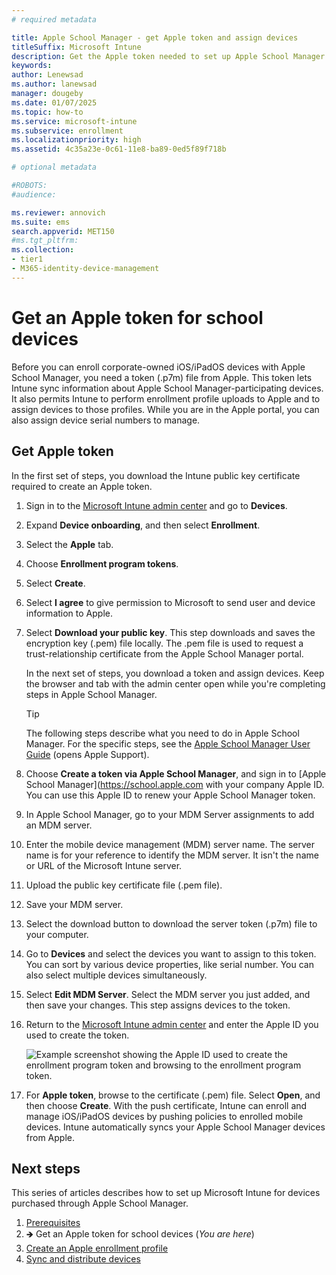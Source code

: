 ```yaml
---
# required metadata

title: Apple School Manager - get Apple token and assign devices
titleSuffix: Microsoft Intune
description: Get the Apple token needed to set up Apple School Manager and Microsoft Intune for corporate-owned iOS/iPadOS devices. 
keywords:
author: Lenewsad
ms.author: lanewsad
manager: dougeby
ms.date: 01/07/2025
ms.topic: how-to
ms.service: microsoft-intune
ms.subservice: enrollment
ms.localizationpriority: high
ms.assetid: 4c35a23e-0c61-11e8-ba89-0ed5f89f718b

# optional metadata

#ROBOTS:
#audience:

ms.reviewer: annovich
ms.suite: ems
search.appverid: MET150
#ms.tgt_pltfrm:
ms.collection:
- tier1
- M365-identity-device-management
---
```


# Get an Apple token for school devices

Before you can enroll corporate-owned iOS/iPadOS devices with Apple School Manager, you need a token (.p7m) file from Apple. This token lets Intune sync information about Apple School Manager-participating devices. It also permits Intune to perform enrollment profile uploads to Apple and to assign devices to those profiles. While you are in the Apple portal, you can also assign device serial numbers to manage. 

## Get Apple token     
In the first set of steps, you download the Intune public key certificate required to create an Apple token.    

1. Sign in to the [Microsoft Intune admin center](https://go.microsoft.com/fwlink/?linkid=2109431) and go to **Devices**.
1. Expand **Device onboarding**, and then select **Enrollment**.  
1. Select the **Apple** tab.  
1. Choose **Enrollment program tokens**.  
1. Select **Create**.  
1. Select **I agree** to give permission to Microsoft to send user and device information to Apple. 
1. Select **Download your public key**. This step downloads and saves the encryption key (.pem) file locally. The .pem file is used to request a trust-relationship certificate from the Apple School Manager portal. 

   In the next set of steps, you download a token and assign devices. Keep the browser and tab with the admin center open while you're completing steps in Apple School Manager. 
   
     > [!TIP]
     > The following steps describe what you need to do in Apple School Manager. For the specific steps, see the [Apple School Manager User Guide](https://support.apple.com/guide/apple-school-manager/device-workflow-axm6a88f692e/1/web/1) (opens Apple Support).  

1. Choose **Create a token via Apple School Manager**, and sign in to [Apple School Manager](https://school.apple.com with your company Apple ID. You can use this Apple ID to renew your Apple School Manager token.
1. In Apple School Manager, go to your MDM Server assignments to add an MDM server.
1. Enter the mobile device management (MDM) server name. The server name is for your reference to identify the MDM server. It isn't the name or URL of the Microsoft Intune server.
1. Upload the public key certificate file (.pem file).  
1. Save your MDM server. 
1. Select the download button to download the server token (.p7m) file to your computer. 
1. Go to **Devices** and select the devices you want to assign to this token. You can sort by various device properties, like serial number. You can also select multiple devices simultaneously.
1. Select **Edit MDM Server**. Select the MDM server you just added, and then save your changes. This step assigns devices to the token.
1. Return to the [Microsoft Intune admin center](https://go.microsoft.com/fwlink/?linkid=2109431) and enter the Apple ID you used to create the token. 

   ![Example screenshot showing the Apple ID used to create the enrollment program token and browsing to the enrollment program token.](./media/apple-school-manager-set-up-ios/image03.png)  

1. For **Apple token**, browse to the certificate (.pem) file. Select **Open**, and then choose **Create**. With the push certificate, Intune can enroll and manage iOS/iPadOS devices by pushing policies to enrolled mobile devices. Intune automatically syncs your Apple School Manager devices from Apple.  

## Next steps  
This series of articles describes how to set up Microsoft Intune for devices purchased through Apple School Manager. 

1. [Prerequisites](apple-school-manager-set-up-ios.md)
1. 🡺 Get an Apple token for school devices (*You are here*)  
1. [Create an Apple enrollment profile](apple-school-manager-step-2.md)  
1. [Sync and distribute devices](apple-school-manager-step-3.md) 